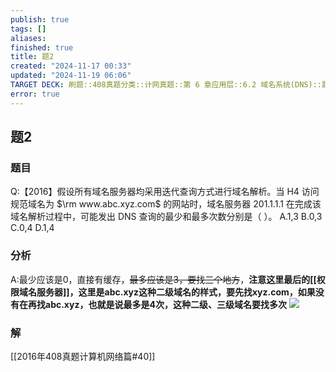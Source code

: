 ```yaml
---
publish: true
tags: []
aliases: 
finished: true
title: 题2
created: "2024-11-17 00:33"
updated: "2024-11-19 06:06"
TARGET DECK: 刷题::408真题分类::计网真题::第 6 章应用层::6.2 域名系统(DNS)::题2
error: true
---
```

## 题2
### 题目
Q:【2016】假设所有域名服务器均采用迭代查询方式进行域名解析。当 H4 访问规范域名为 $\rm www.abc.xyz.com$ 的网站时，域名服务器 201.1.1.1 在完成该域名解析过程中，可能发出 DNS 查询的最少和最多次数分别是（ ）。
A.1,3 
B.0,3 
C.0,4 
D.1,4
### 分析
A:最少应该是0，直接有缓存，~~最多应该是3，要找三个地方~~，**注意这里最后的[[权限域名服务器]]，这里是abc.xyz这种二级域名的样式，要先找xyz.com，如果没有在再找abc.xyz，也就是说最多是4次，这种二级、三级域名要找多次**
![](https://img.hwenyi.live/202411191405109.webp)
### 解
[[2016年408真题计算机网络篇#40]]
